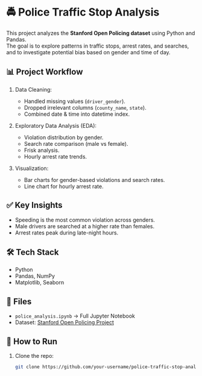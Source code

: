 
# 🚔 Police Traffic Stop Analysis

This project analyzes the **Stanford Open Policing dataset** using Python and Pandas.  
The goal is to explore patterns in traffic stops, arrest rates, and searches,  
and to investigate potential bias based on gender and time of day.

## 📊 Project Workflow
1. Data Cleaning:
   - Handled missing values (`driver_gender`).
   - Dropped irrelevant columns (`county_name`, `state`).
   - Combined date & time into datetime index.

2. Exploratory Data Analysis (EDA):
   - Violation distribution by gender.
   - Search rate comparison (male vs female).
   - Frisk analysis.
   - Hourly arrest rate trends.

3. Visualization:
   - Bar charts for gender-based violations and search rates.
   - Line chart for hourly arrest rate.

## ✅ Key Insights
- Speeding is the most common violation across genders.
- Male drivers are searched at a higher rate than females.
- Arrest rates peak during late-night hours.

## 🛠️ Tech Stack
- Python
- Pandas, NumPy
- Matplotlib, Seaborn

## 📂 Files
- `police_analysis.ipynb` → Full Jupyter Notebook
- Dataset: [Stanford Open Policing Project](https://openpolicing.stanford.edu)

## 📌 How to Run
1. Clone the repo:
   ```bash
   git clone https://github.com/your-username/police-traffic-stop-analysis.git

